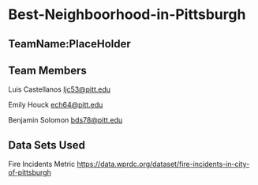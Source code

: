 # Best-Neighboorhood-in-Pittsburgh

## TeamName:PlaceHolder

## Team Members
Luis Castellanos 
ljc53@pitt.edu

Emily Houck
ech64@pitt.edu

Benjamin Solomon
bds78@pitt.edu

## Data Sets Used
Fire Incidents Metric
https://data.wprdc.org/dataset/fire-incidents-in-city-of-pittsburgh

